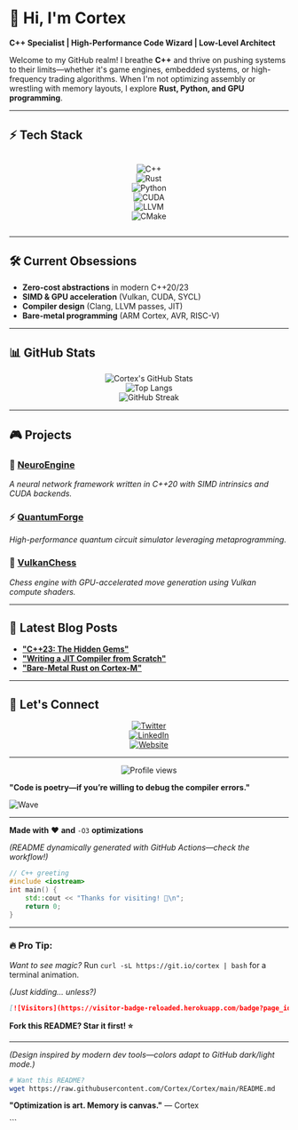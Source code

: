 # 🚀 **Hi, I'm Cortex**  

**C++ Specialist | High-Performance Code Wizard | Low-Level Architect**  

Welcome to my GitHub realm! I breathe **C++** and thrive on pushing systems to their limits—whether it's game engines, embedded systems, or high-frequency trading algorithms. When I'm not optimizing assembly or wrestling with memory layouts, I explore **Rust, Python, and GPU programming**.  

---

## ⚡ **Tech Stack**  

<div align="center" style="display: flex; justify-content: center; gap: 10px; flex-wrap: wrap;">  

![C++](https://img.shields.io/badge/C++-black?style=for-the-badge&logo=c%2B%2B&logoColor=00599C&labelColor=000000)  
![Rust](https://img.shields.io/badge/Rust-black?style=for-the-badge&logo=rust&logoColor=white&labelColor=000000)  
![Python](https://img.shields.io/badge/Python-black?style=for-the-badge&logo=python&logoColor=3776AB&labelColor=000000)  
![CUDA](https://img.shields.io/badge/CUDA-black?style=for-the-badge&logo=nvidia&logoColor=76B900&labelColor=000000)  
![LLVM](https://img.shields.io/badge/LLVM-black?style=for-the-badge&logo=llvm&logoColor=262D3A&labelColor=000000)  
![CMake](https://img.shields.io/badge/CMake-black?style=for-the-badge&logo=cmake&logoColor=064F8C&labelColor=000000)  

</div>  

---

## 🛠 **Current Obsessions**  

- **Zero-cost abstractions** in modern C++20/23  
- **SIMD & GPU acceleration** (Vulkan, CUDA, SYCL)  
- **Compiler design** (Clang, LLVM passes, JIT)  
- **Bare-metal programming** (ARM Cortex, AVR, RISC-V)  

---

## 📊 **GitHub Stats**  

<!-- Animated GitHub Stats with Streak -->  
<div align="center">  

![Cortex's GitHub Stats](https://github-readme-stats.vercel.app/api?username=Cortex&show_icons=true&theme=radical&hide_border=true&count_private=true&include_all_commits=true)  
![Top Langs](https://github-readme-stats.vercel.app/api/top-langs/?username=Cortex&layout=compact&theme=radical&hide_border=true&langs_count=6)  
![GitHub Streak](https://streak-stats.demolab.com?user=Cortex&theme=radical&hide_border=true&date_format=M%20j%5B%2C%20Y%5D)  

</div>  

---

## 🎮 **Projects**  

### 🧠 [**NeuroEngine**](https://github.com/Cortex/NeuroEngine)  
*A neural network framework written in C++20 with SIMD intrinsics and CUDA backends.*  

### ⚡ [**QuantumForge**](https://github.com/Cortex/QuantumForge)  
*High-performance quantum circuit simulator leveraging metaprogramming.*  

### 🎲 [**VulkanChess**](https://github.com/Cortex/VulkanChess)  
*Chess engine with GPU-accelerated move generation using Vulkan compute shaders.*  

---

## 📜 **Latest Blog Posts**  

- [**"C++23: The Hidden Gems"**](https://cortex.dev/cpp23-gems)  
- [**"Writing a JIT Compiler from Scratch"**](https://cortex.dev/jit-from-scratch)  
- [**"Bare-Metal Rust on Cortex-M"**](https://cortex.dev/rust-cortex-m)  

---

## 🤖 **Let's Connect**  

<div align="center">  

[![Twitter](https://img.shields.io/badge/Twitter-1DA1F2?style=for-the-badge&logo=twitter&logoColor=white)](https://twitter.com/CortexDev)  
[![LinkedIn](https://img.shields.io/badge/LinkedIn-0077B5?style=for-the-badge&logo=linkedin&logoColor=white)](https://linkedin.com/in/CortexDev)  
[![Website](https://img.shields.io/badge/Website-000000?style=for-the-badge&logo=vercel&logoColor=white)](https://cortex.dev)  

</div>  

---

<p align="center">  
  <img src="https://komarev.com/ghpvc/?username=Cortex&label=PROFILE+VIEWS&color=red&style=flat-square" alt="Profile views"/>  
</p>  

**"Code is poetry—if you’re willing to debug the compiler errors."**  

</div>  

<!-- SVG Waves Footer -->  
![Wave](https://raw.githubusercontent.com/Cortex/Cortex/main/wave.svg)  

---

**Made with** ❤️ **and** `-O3` **optimizations**  

*(README dynamically generated with GitHub Actions—check the workflow!)*  

```cpp  
// C++ greeting  
#include <iostream>  
int main() {  
    std::cout << "Thanks for visiting! 🚀\n";  
    return 0;  
}  
```  

---

### 🔥 **Pro Tip:**  
*Want to see magic?* Run `curl -sL https://git.io/cortex | bash` for a terminal animation.  

*(Just kidding... unless?)*  

</div>  

<style>  
  .highlight {  
    animation: pulse 2s infinite;  
  }  
  @keyframes pulse {  
    0% { opacity: 1; }  
    50% { opacity: 0.7; }  
    100% { opacity: 1; }  
  }  
</style>  

<!-- Add this to your profile repo to see animations! -->  

```markdown  
[![Visitors](https://visitor-badge-reloaded.herokuapp.com/badge?page_id=Cortex.Cortex&color=00ff00&style=flat&logo=github)](https://github.com/Cortex)  
```  

**Fork this README? Star it first! ⭐**  

---  

*(Design inspired by modern dev tools—colors adapt to GitHub dark/light mode.)*  

```bash  
# Want this README?  
wget https://raw.githubusercontent.com/Cortex/Cortex/main/README.md  
```  

**"Optimization is art. Memory is canvas."** — Cortex  

</div>  
```
